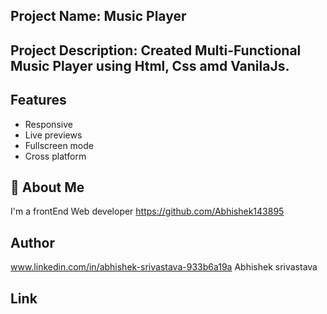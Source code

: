 ## Project Name: Music Player

## Project Description: Created Multi-Functional Music Player using Html, Css amd VanilaJs.


## Features
- Responsive
- Live previews
- Fullscreen mode
- Cross platform


## 🚀 About Me
I'm a frontEnd Web developer
https://github.com/Abhishek143895


## Author
www.linkedin.com/in/abhishek-srivastava-933b6a19a
Abhishek srivastava


## Link
